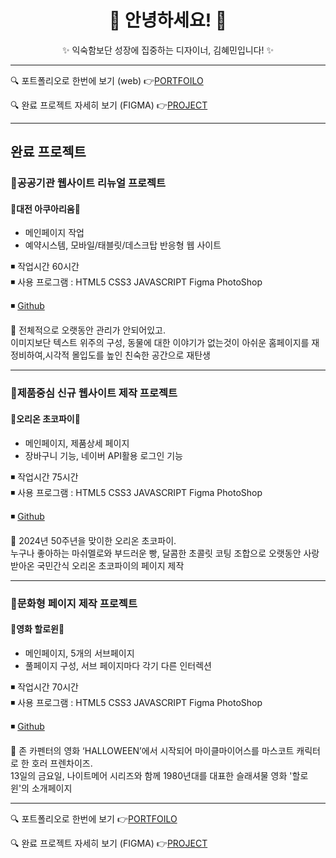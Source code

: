 <h1 align="center">🙌 안녕하세요! 🙌</h1>
<p align="center">✨ 익숙함보단 성장에 집중하는 디자이너, 김혜민입니다! ✨</p>


---

🔍 포트폴리오로 한번에 보기 (web)
👉[PORTFOILO](http://heymin5.dothome.co.kr/)  

🔍 완료 프로젝트 자세히 보기 (FIGMA)
👉[PROJECT](https://zrr.kr/heMgWY)


---

<h2> 완료 프로젝트 </h2>  

<h3>📍공공기관 웹사이트 리뉴얼 프로젝트</h3>
<h4>🐋대전 아쿠아리움🐋</h4>

  - 메인페이지 작업
  - 예약시스템, 모바일/태블릿/데스크탑 반응형 웹 사이트
    
  ◾ 작업시간 60시간  
  ◾ 사용 프로그램 : HTML5 CSS3 JAVASCRIPT Figma PhotoShop  
  
  
  ◾ [Github](https://kimmin8.github.io/study310/project001/index.html)   

  💬 전체적으로 오랫동안 관리가 안되어있고.  
  이미지보단 텍스트 위주의 구성, 동물에 대한 이야기가 없는것이 아쉬운 홈페이지를 재정비하여,시각적 몰입도를 높인 친숙한 공간으로 재탄생
  
  ---  
  
<h3>📍제품중심 신규 웹사이트 제작 프로젝트</h3>
<h4>🎂오리온 초코파이🎂</h4>

  - 메인페이지, 제품상세 페이지  
  - 장바구니 기능, 네이버 API활용 로그인 기능  
  
  ◾ 작업시간 75시간  
  ◾ 사용 프로그램 : HTML5 CSS3 JAVASCRIPT Figma PhotoShop
  
  
  ◾ [Github](https://kimmin8.github.io/study310/Project002/index.html)

  💬 2024년 50주년을 맞이한 오리온 초코파이.  
  누구나 좋아하는 마쉬멜로와 부드러운 빵, 달콤한 초콜릿 코팅 조합으로 오랫동안 사랑받아온 국민간식 오리온 초코파이의 페이지 제작
  
  ---  
  
<h3>📍문화형 페이지 제작 프로젝트</h3>
<h4>🎃영화 할로윈🔪</h4>

  - 메인페이지, 5개의 서브페이지 
  - 풀페이지 구성, 서브 페이지마다 각기 다른 인터렉션
    
  ◾ 작업시간 70시간  
  ◾ 사용 프로그램 : HTML5 CSS3 JAVASCRIPT Figma PhotoShop  
  
  
  ◾ [Github](https://kimmin8.github.io/study310/Project003/index.html)  

  💬 존 카펜터의 영화 ‘HALLOWEEN’에서 시작되어 마이클마이어스를 마스코트 캐릭터로 한 호러 프렌차이즈.  
  13일의 금요일, 나이트메어 시리즈와 함께 1980년대를 대표한 슬래셔물 영화 '할로윈'의 소개페이지

  ---  

🔍 포트폴리오로 한번에 보기
👉[PORTFOILO](http://heymin5.dothome.co.kr/)  

🔍 완료 프로젝트 자세히 보기 (FIGMA)
👉[PROJECT](https://zrr.kr/heMgWY)
